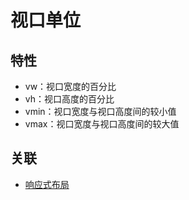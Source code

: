 # 视口单位

## 特性

- vw：视口宽度的百分比
- vh：视口高度的百分比
- vmin：视口宽度与视口高度间的较小值
- vmax：视口宽度与视口高度间的较大值


## 关联

- [响应式布局](./响应式布局.md)